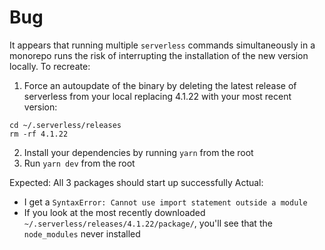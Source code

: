 # Bug

It appears that running multiple `serverless` commands simultaneously in a monorepo runs the risk of interrupting the installation of the new version locally. To recreate:
1. Force an autoupdate of the binary by deleting the latest release of serverless from your local replacing 4.1.22 with your most recent version: 
```
cd ~/.serverless/releases
rm -rf 4.1.22
```
2. Install your dependencies by running `yarn` from the root
3. Run `yarn dev` from the root

Expected: All 3 packages should start up successfully
Actual: 
- I get a `SyntaxError: Cannot use import statement outside a module`
- If you look at the most recently downloaded `~/.serverless/releases/4.1.22/package/`, you'll see that the `node_modules` never installed

